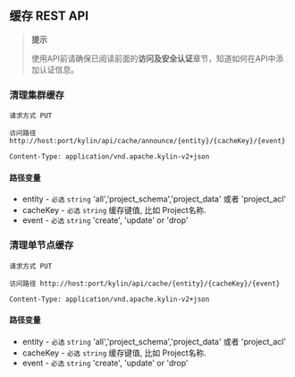 ## 缓存 REST API

> **提示**
>
> 使用API前请确保已阅读前面的**访问及安全认证**章节，知道如何在API中添加认证信息。
>

### 清理集群缓存
`请求方式 PUT`

`访问路径 http://host:port/kylin/api/cache/announce/{entity}/{cacheKey}/{event}`

`Content-Type: application/vnd.apache.kylin-v2+json`

#### 路径变量
* entity - `必选` `string` 'all','project_schema','project_data' 或者 'project_acl'
* cacheKey - `必选` `string` 缓存键值, 比如 Project名称.
* event - `必选` `string` 'create', 'update' or 'drop'

### 清理单节点缓存
`请求方式 PUT`

`访问路径 http://host:port/kylin/api/cache/{entity}/{cacheKey}/{event}`

`Content-Type: application/vnd.apache.kylin-v2+json`

#### 路径变量
* entity - `必选` `string` 'all','project_schema','project_data' 或者 'project_acl'
* cacheKey - `必选` `string` 缓存键值, 比如 Project名称.
* event - `必选` `string` 'create', 'update' or 'drop'